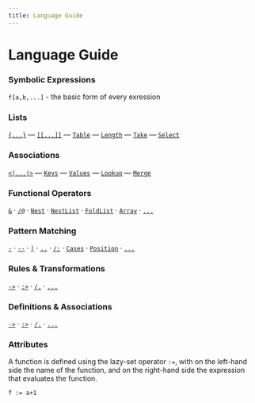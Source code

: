 ```yaml
---
title: Language Guide
---
```


# Language Guide

### Symbolic Expressions

`f[a,b,...]` - the basic form of every exression

### Lists

[`{...}`](/builtin/List) —
[`[[...]]`](/builtin/Part) —
[`Table`](/builtin/Part) —
[`Length`](/builtin/Part) —
[`Take`](/builtin/Part) —
[`Select`](/builtin/Part)

### Associations
[`<|...|>`](/builtin/Part) —
[`Keys`](/builtin/Part) —
[`Values`](/builtin/Part) —
[`Lookup`](/builtin/Part) —
[`Merge`](/builtin/Part) 

### Functional Operators
[`&`](/builtin/Part) ·
[`/@`](/builtin/Part) ·
[`Nest`](/builtin/Part) ·
[`NestList`](/builtin/Part) ·
[`FoldList`](/builtin/Part) ·
[`Array`](/builtin/Part) ·
[`...`](/builtin/Part) 


### Pattern Matching
[`-`](/builtin/Part) ·
[`--`](/builtin/Part) ·
[`|`](/builtin/Part) ·
[`..`](/builtin/Part) ·
[`/;`](/builtin/Part) ·
[`Cases`](/builtin/Part) ·
[`Position`](/builtin/Part) ·
[`...`](/builtin/Part)


### Rules & Transformations
[`->`](/builtin/Part) ·
[`:>`](/builtin/Part) ·
[`/.`](/builtin/Part) ·
[`...`](/builtin/Part)


### Definitions & Associations
[`->`](/builtin/Part) ·
[`:>`](/builtin/Part) ·
[`/.`](/builtin/Part) ·
[`...`](/builtin/Part)


### Attributes

A function is defined using the lazy-set operator `:=`,
with on the left-hand side the name of the function,
and on the right-hand side the expression that evaluates the function.

```wl
f := a+1
``` 
